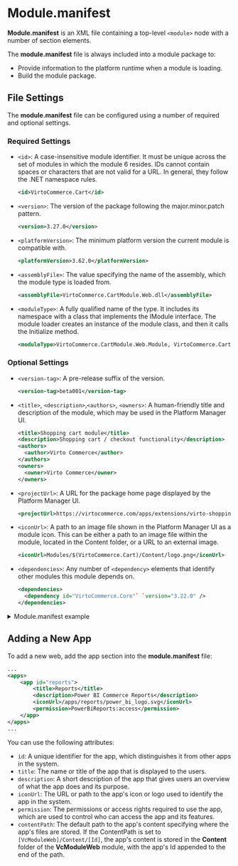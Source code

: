 # Module.manifest

**Module.manifest** is an XML file containing a top-level `<module>` node with a number of section elements.

The **module.manifest** file is always included into a module package to:

* Provide information to the platform runtime when a module is loading.
* Build the module package. 

## File Settings

The **module.manifest** file can be configured using a number of required and optional settings.

### Required Settings

* `<id>`: A case-insensitive module identifier. It must be unique across the set of modules in which the module 6 resides. IDs cannot contain spaces or characters that are not valid for a URL. In general, they follow the .NET namespace rules.

    ``` xml
    <id>VirtoCommerce.Cart</id>
    ```

* `<version>`: The version of the package following the major.minor.patch pattern.
  
    ``` xml
    <version>3.27.0</version>
    ```

* `<platformVersion>`: The minimum platform version the current module is compatible with.

    ``` xml  
    <platformVersion>3.62.0</platformVersion>
    ```

* `<assemblyFile>`: The value specifying the name of the assembly, which the module type is loaded from. 

    ``` xml  
    <assemblyFile>VirtoCommerce.CartModule.Web.dll</assemblyFile>
    ```

* `<moduleType>`: A fully qualified name of the type. It includes its namespace with a class that implements the IModule interface. The module loader creates an instance of the module class, and then it calls the Initialize method. 
    
    ``` xml  
    <moduleType>VirtoCommerce.CartModule.Web.Module, VirtoCommerce.CartModule.Web</moduleType>
    ```

### Optional Settings

* `<version-tag>`: A pre-release suffix of the version. 
    
    ``` xml      
    <version-tag>beta001</version-tag>
    ```

* `<title>`, `<description>`,`<authors>`, `<owners>`: A human-friendly title and description of the module, which may be used in the Platform Manager UI. 
    
    ``` xml
    <title>Shopping cart module</title>
    <description>Shopping cart / checkout functionality</description>
    <authors>
      <author>Virto Commerce</author>
    </authors>
    <owners>
      <owner>Virto Commerce</owner>
    </owners>
    ```

* `<projectUrl>`: A URL for the package home page displayed by the Platform Manager UI.

    ``` xml
    <projectUrl>https://virtocommerce.com/apps/extensions/virto-shoppingcart-module</projectUrl>
    ```

* `<iconUrl>`: A path to an image file shown in the Platform Manager UI as a module icon. This can be either a path to an image file within the module, located in the Content folder, or a URL to an external image.

    ``` xml 
    <iconUrl>Modules/$(VirtoCommerce.Cart)/Content/logo.png</iconUrl>
    ```

* `<dependencies>`: Any number of `<dependency>` elements that identify other modules this module depends on. 

    ```xml 
    <dependencies>
      <dependency id="VirtoCommerce.Core"` `version="3.22.0" />
    </dependencies>
    ```

<details><summary>Module.manifest example</summary>

  ``` xml title="module.manifest"
  <module xmlns:xsi="http://www.w3.org/2001/XMLSchema-instance"
  xmlns:xsd="http://www.w3.org/2001/XMLSchema">

  <id>VirtoCommerce.Cart</id>
    <version>3.27.0</version>
    <version-tag>beta001</version-tag>
    <platformVersion>3.62.0</platformVersion>
    <title>Shopping cart module</title>
    <description>Shopping cart / checkout functionality</description>
    <authors>
      <author>Virto Commerce</author>
    </authors>
    <owners>
      <owner>Virto Commerce</owner>
    </owners>
    <projectUrl>https://virtocommerce.com/apps/extensions/virto-shoppingcart-module</projectUrl>
  <iconUrl>Modules/$(VirtoCommerce.Cart)/Content/logo.png</iconUrl>
    <assemblyFile>VirtoCommerce.CartModule.Web.dll</assemblyFile>
    <moduleType>VirtoCommerce.CartModule.Web.Module, VirtoCommerce.CartModule.Web</moduleType>
  <dependencies>
      <dependency id="VirtoCommerce.Core" version="3.22.0" />  
    </dependencies>
  </module>
  ```
</details>  

## Adding a New App

To add a new web, add the app section into the **module.manifest** file:

```xml
...
<apps>
    <app id="reports">
        <title>Reports</title>
        <description>Power BI Commerce Reports</description>
        <iconUrl>/apps/reports/power_bi_logo.svg</iconUrl>
        <permission>PowerBiReports:access</permission>
    </app>
</apps>
...
```

You can use the following attributes:

* `id`: A unique identifier for the app, which distinguishes it from other apps in the system.
* `title`: The name or title of the app that is displayed to the users.
* `description`: A short description of the app that gives users an overview of what the app does and its purpose.
* `iconUrl`: The URL or path to the app's icon or logo used to identify the app in the system.
* `permission`: The permissions or access rights required to use the app, which are used to control who can access the app and its features.
*  `contentPath`: The default path to the app's content  specifying where the app's files are stored. If the ContentPath is set to `[VcModuleWeb]/Content/[Id]`, the app's content is stored in the **Content** folder of the **VcModuleWeb** module, with the app's Id appended to the end of the path.
